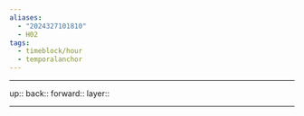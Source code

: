```yaml
---
aliases:
  - "2024327101810"
  - H02
tags:
  - timeblock/hour
  - temporalanchor
---
```




***

up:: 
back:: 
forward:: 
layer:: 

***

